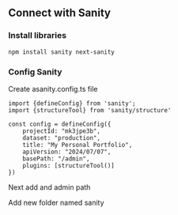 ## Connect with Sanity 
### Install libraries
```
npm install sanity next-sanity
```

### Config Sanity 
Create asanity.config.ts file 

```
import {defineConfig} from 'sanity';
import {structureTool} from 'sanity/structure'

const config = defineConfig({
    projectId: "mk3jpe3b",
    dataset: "production",
    title: "My Personal Portfolio",
    apiVersion: "2024/07/07",
    basePath: "/admin",
    plugins: [structureTool()]
})
```

Next add and admin path

Add new folder named sanity 
